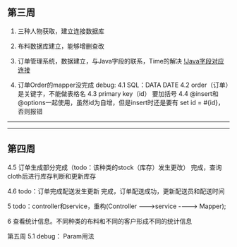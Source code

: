 
## 第三周
1. 三种人物获取，建立连接数据库
2. 布料数据库建立，能够增删查改
3. 订单管理系统，数据建立，与Java字段的联系，Time的解决
[!Java字段对应连接](https://blog.csdn.net/u010124396/article/details/8920930?utm_medium=distribute.pc_relevant.none-task-blog-BlogCommendFromMachineLearnPai2-1.control&dist_request_id=1328665.7529.16159749966635089&depth_1-utm_source=distribute.pc_relevant.none-task-blog-BlogCommendFromMachineLearnPai2-1.control)

4. 订单Order的mapper没完成
debug:
4.1 SQL：DATA DATE
4.2 order（订单）是关键字，不能做表格名
4.3 primary key（id）  要加括号
4.4 @insert和@options一起使用，虽然id为自增，但是insert时还是要有
        set id = #{id}，否则报错
-----
-----
## 第四周  
4.5 订单生成部分完成（todo：该种类的stock（库存）发生更改）
完成，查询cloth后进行库存判断和更新库存

4.6 todo：订单完成配送发生更新
完成，订单配送成功，更新配送员和配送时间

5 todo：controller和service，重构(Controller --->service ----> Mapper);


6 查看统计信息。不同种类的布料和不同的客户形成不同的统计信息

第五周
5.1 debug： Param用法




